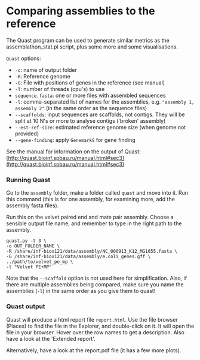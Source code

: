 Comparing assemblies to the reference
=====================================

The Quast program can be used to generate similar metrics as the 
assemblathon_stat.pl script, plus some more and some visualisations.

`Quast` options:

* `-o`: name of output folder
* `-R`: Reference genome
* `-G`: File with positions of genes in the reference (see manual)
* `-T`: number of threads (cpu's) to use
* `sequence.fasta`: one or more files with assembled sequences
* `-l`:  comma-separated list of names for the assemblies, e.g. `"assembly 1, 
assembly 2"` (in the same order as the sequence files) 
* `--scaffolds`: input sequences are scaffolds, not contigs. They will be split 
at 10 N's or more to analyse contigs ('broken' assembly) 
* `--est-ref-size`:  estimated reference genome size (when genome not provided) 
* `--gene-finding`: apply `GenemarkS` for gene finding

See the manual for information on the output of Quast:
[http://quast.bioinf.spbau.ru/manual.html#sec3](http://quast.bioinf.spbau.ru/manual.html#sec3)


<!--
NOTE: on the course server, you can't run `quast` if anaconda is in your PATH. To temporarily remove anaconda, run

```
$ cd
$ mv anaconda3 anaconda3_bak
```

Now log out and back in again.

Other programs/scripts need anaconda, so you should name the folder back to `anaconda3` when you want to use them again and log out and back in again. Sorry for the confusion.
-->

### Running Quast

Go to the `assembly` folder, make a folder called `quast` and move into it. 
Run this command (this is for one assembly, for examining more, add the assembly
fasta files).

Run this on the velvet paired end and mate pair assembly. Choose a sensible
output file name, and remember to type in the right path to the assembly.

```
quast.py -t 3 \
-o OUT_FOLDER_NAME \
-R /share/inf-biox121/data/assembly/NC_000913_K12_MG1655.fasta \
-G /share/inf-biox121/data/assembly/e.coli_genes.gff \
../path/to/velvet_pe_mp \
-l "Velvet PE+MP"
```

Note that the `--scaffold` option is not used here for simplification. Also, 
if there are multiple assemblies being compared, make sure you name the 
assemblies (`-l`) in the same order as you give them to quast!

### Quast output
Quast will produce a html report file `report.html`. Use the file browser 
(Places) to find the file in the Explorer, and double-click on it. It will
open the file in your browser. Hover over the row names to get a description. 
Also have a look  at the 'Extended report'.

Alternatively, have a look at the report.pdf file (it has a few more plots).

